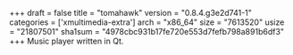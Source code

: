 +++
draft = false
title = "tomahawk"
version = "0.8.4.g3e2d741-1"
categories = ['xmultimedia-extra']
arch = "x86_64"
size = "7613520"
usize = "21807501"
sha1sum = "4978cbc931b17fe720e553d7fefb798a891b6df3"
+++
Music player written in Qt.